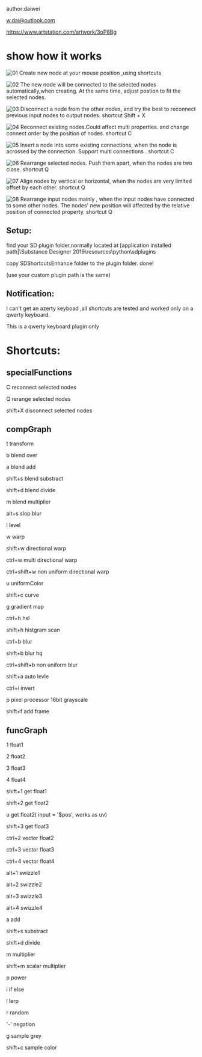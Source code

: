 author:daiwei 

w.dai@outlook.com

https://www.artstation.com/artwork/3oP8Bg


# show how it works

![01](https://cdnb.artstation.com/p/assets/images/images/019/767/601/original/david-leoric-01.gif)
Create new node at your mouse position ,using shortcuts

![02](https://cdnb.artstation.com/p/assets/images/images/019/767/651/original/david-leoric-02.gif)
The new node will be connected to the selected nodes automatically,when creating. At the same time, adjust postion to fit the selected nodes.


![03](https://cdna.artstation.com/p/assets/images/images/019/767/658/original/david-leoric-03.gif)
Disconnect a node from the other nodes, and try the best to reconnect previous input nodes to output nodes.
shortcut Shift + X

![04](https://cdnb.artstation.com/p/assets/images/images/019/767/757/original/david-leoric-04.gif)
Reconnect existing nodes.Could affect multi properties. and change connect order by the position of nodes.
shortcut C


![05](https://cdna.artstation.com/p/assets/images/images/019/767/480/original/david-leoric-05.gif)
Insert a node into some existing connections, when the node is acrossed by the connection.
Support multi connections .
shortcut C


![06](https://cdna.artstation.com/p/assets/images/images/019/767/852/original/david-leoric-06.gif)
Rearrange selected nodes. Push them apart, when the nodes are two close.
shortcut Q


![07](https://cdnb.artstation.com/p/assets/images/images/019/767/891/original/david-leoric-07.gif)
Align nodes by vertical or horizontal, when the nodes are very limited offset by each other.
shortcut Q


![08](https://cdnb.artstation.com/p/assets/images/images/019/767/929/original/david-leoric-08.gif)
Rearrange input nodes mainly , when the input nodes have connected to some other nodes.
The nodes' new position will affected by the relative position of connected property.
shortcut Q




## Setup:

find your SD plugin folder,normally located at [application installed path]\Substance Designer 2019\resources\python\sdplugins

copy SDShortcutsEnhance folder to the plugin folder. done!

(use your custom plugin path is the same)

## Notification:

 I can't get an  azerty  keyboad ,all shortcuts are tested and worked only on a qwerty keyboard.
 
This is a qwerty keyboard plugin only


# Shortcuts:

## specialFunctions

C	reconnect selected nodes

Q	rerange selected nodes

shift+X	disconnect selected nodes



## compGraph

t	transform

b	blend over

a	blend add

shift+s      blend substract

shift+d     blend divide

m	blend multiplier

alt+s	slop blur

l 	level

w	warp

shift+w	directional warp

ctrl+w	multi directional warp

ctrl+shift+w	non uniform directional warp

u	uniformColor

shift+c	curve

g	gradient map

ctrl+h	hsl

shift+h	histgram scan

ctrl+b	blur

shift+b	blur hq

ctrl+shift+b 	non uniform blur

shift+a 	auto levle

ctrl+i	invert

p	pixel processor 16bit grayscale

shift+f	add frame


## funcGraph
1	float1

2	float2

3	float3

4	float4	

shift+1	get float1

shift+2	get float2

u	get float2( input = '$pos', works as uv)

shift+3	get float3

ctrl+2 	vector float2

ctrl+3	vector float3

ctrl+4 	vector float4

alt+1	swizzle1

alt+2	swizzle2

alt+3	swizzle3

alt+4	swizzle4

a	add

shift+s	substract

shift+d	divide

m	multiplier

shift+m	scalar multiplier

p	power

i	if else

l	lerp

r	random

'-'	negation

g	sample grey

shift+c	sample color



